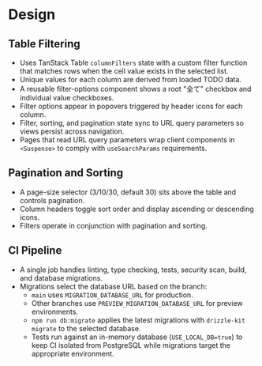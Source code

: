 # Design

## Table Filtering
- Uses TanStack Table `columnFilters` state with a custom filter function that matches rows when the cell value exists in the selected list.
- Unique values for each column are derived from loaded TODO data.
- A reusable filter-options component shows a root "全て" checkbox and individual value checkboxes.
- Filter options appear in popovers triggered by header icons for each column.
- Filter, sorting, and pagination state sync to URL query parameters so views persist across navigation.
- Pages that read URL query parameters wrap client components in `<Suspense>` to comply with `useSearchParams` requirements.

## Pagination and Sorting
- A page-size selector (3/10/30, default 30) sits above the table and controls pagination.
- Column headers toggle sort order and display ascending or descending icons.
- Filters operate in conjunction with pagination and sorting.

## CI Pipeline
- A single job handles linting, type checking, tests, security scan, build, and database migrations.
- Migrations select the database URL based on the branch:
  - `main` uses `MIGRATION_DATABASE_URL` for production.
  - Other branches use `PREVIEW_MIGRATION_DATABASE_URL` for preview environments.
  - `npm run db:migrate` applies the latest migrations with `drizzle-kit migrate` to the selected database.
  - Tests run against an in-memory database (`USE_LOCAL_DB=true`) to keep CI isolated from PostgreSQL while migrations target the appropriate environment.
